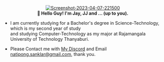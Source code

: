 <div align="center">
<a href="https://ibb.co/xSs6VDZ"><img src="https://i.ibb.co/gM7Js3Y/Screenshot-2023-04-07-221500.png" alt="Screenshot-2023-04-07-221500" border="0"></a>
</div>

<div align="center">
<strong>👋 Hello Guy! I'm Jay, JJ and ... (up to you).</strong>
  </div>
  

- I am currently studying for a Bachelor's degree in Science-Technology, which is my second year of study
  <br>and studying Computer-Technology as my major at Rajamangala University of Technology Thanyaburi.
    
- Please Contact me with <a href="https://discordapp.com/users/161111988141817857">My Discord</a> and Email <a href="mailto:natipong.sanklar@gmail.com">natipong.sanklar@gmail.com</a>, thank you.

